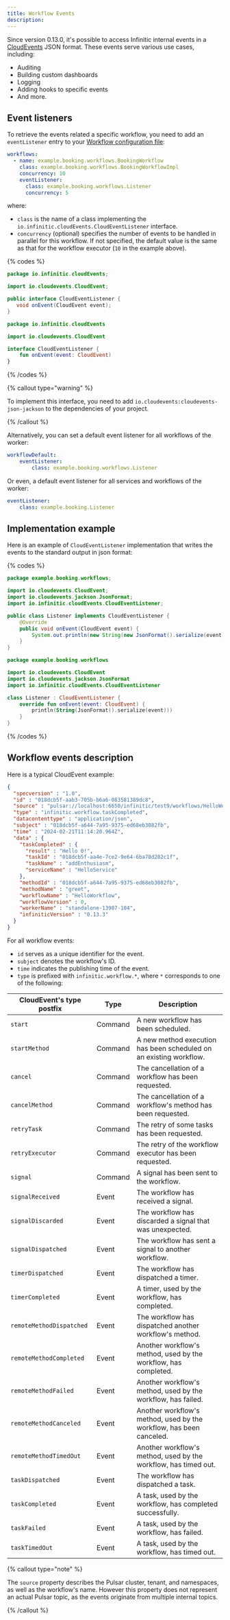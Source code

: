 ```yaml
---
title: Workflow Events
description:
---
```

Since version 0.13.0, it's possible to access Infinitic internal events in a [CloudEvents](https://cloudevents.io) JSON format. These events serve various use cases, including:

- Auditing
- Building custom dashboards
- Logging
- Adding hooks to specific events
- And more.

## Event listeners

To retrieve the events related a specific workflow, you need to add an `eventListener` entry to your [Workflow configuration file](/docs/workflows/workers#configuration-file):

```yaml
workflows:
  - name: example.booking.workflows.BookingWorkflow
    class: example.booking.workflows.BookingWorkflowImpl
    concurrency: 10
    eventListener:
      class: example.booking.workflows.Listener
      concurrency: 5
```

where:

- `class` is the name of a class implementing the `io.infinitic.cloudEvents.CloudEventListener` interface.
- `concurrency` (optional) specifies the number of events to be handled in parallel for this workflow. If not specified, the default value is the same as that for the workflow executor (`10` in the example above).

{% codes %}

```java
package io.infinitic.cloudEvents;

import io.cloudevents.CloudEvent;

public interface CloudEventListener {
   void onEvent(CloudEvent event);
}
```

```kotlin
package io.infinitic.cloudEvents

import io.cloudevents.CloudEvent

interface CloudEventListener {
    fun onEvent(event: CloudEvent)
}
```

{% /codes %}

{% callout type="warning"  %}

To implement this interface, you need to add `io.cloudevents:cloudevents-json-jackson` to the dependencies of your project.

{% /callout  %}

Alternatively, you can set a default event listener for all workflows of the worker:

```yaml
workflowDefault:
    eventListener:
        class: example.booking.workflows.Listener
```

Or even, a default event listener for all services and workflows of the worker:

```yaml
eventListener:
    class: example.booking.Listener
```

## Implementation example

Here is an example of `CloudEventListener` implementation that writes the events to the standard output in json format:

{% codes %}

```java
package example.booking.workflows;

import io.cloudevents.CloudEvent;
import io.cloudevents.jackson.JsonFormat;
import io.infinitic.cloudEvents.CloudEventListener;

public class Listener implements CloudEventListener {
    @Override
    public void onEvent(CloudEvent event) {
        System.out.println(new String(new JsonFormat().serialize(event)));
    }
}
```

```kotlin
package example.booking.workflows

import io.cloudevents.CloudEvent
import io.cloudevents.jackson.JsonFormat
import io.infinitic.cloudEvents.CloudEventListener

class Listener : CloudEventListener {
    override fun onEvent(event: CloudEvent) {
        println(String(JsonFormat().serialize(event)))
    }
}
```

{% /codes %}

## Workflow events description

Here is a typical CloudEvent example:

```json
{
  "specversion" : "1.0",
  "id" : "018dcb5f-aab3-705b-b6a6-083581389dc8",
  "source" : "pulsar://localhost:6650/infinitic/test9/workflows/HelloWorkflow",
  "type" : "infinitic.workflow.taskCompleted",
  "datacontenttype" : "application/json",
  "subject" : "018dcb5f-a644-7a95-9375-ed68eb3082fb",
  "time" : "2024-02-21T11:14:20.964Z",
  "data" : {
    "taskCompleted" : {
      "result" : "Hello 0!",
      "taskId" : "018dcb5f-aa4e-7ce2-9e64-6ba78d282c1f",
      "taskName" : "addEnthusiasm",
      "serviceName" : "HelloService"
    },
    "methodId" : "018dcb5f-a644-7a95-9375-ed68eb3082fb",
    "methodName" : "greet",
    "workflowName" : "HelloWorkflow",
    "workflowVersion" : 0,
    "workerName" : "standalone-13907-104",
    "infiniticVersion" : "0.13.3"
  }
}
```

For all workflow events:

- `id` serves as a unique identifier for the event.
- `subject` denotes the workflow's ID.
- `time` indicates the publishing time of the event.
- `type` is prefixed with `infinitic.workflow.*`, where `*` corresponds to one of the following:

| CloudEvent's type postfix    | Type  | Description                                                                                        |
| --------------------- | ------- | -------------------------------------------------------------------------------------------------- |
| `start`               | Command | A new workflow has been scheduled.             |
| `startMethod`         | Command | A new method execution has been scheduled on an existing workflow.    |
| `cancel`              | Command | The cancellation of a workflow has been requested.      |
| `cancelMethod`        | Command | The cancellation of a workflow's method has been requested.   |
| `retryTask`           | Command | The retry of some tasks has been requested.          |
| `retryExecutor`       | Command | The retry of the workflow executor has been requested.      |
| `signal`              | Command | A signal has been sent to the workflow.          |
| `signalReceived`      | Event   | The workflow has received a signal.       |
| `signalDiscarded`     | Event   | The workflow has discarded a signal that was unexpected.     |
| `signalDispatched`    | Event   | The workflow has sent a signal to another workflow.     |
| `timerDispatched`     | Event   | The workflow has dispatched a timer.       |
| `timerCompleted`      | Event   | A timer, used by the workflow, has completed.     |
| `remoteMethodDispatched`| Event   | The workflow has dispatched another workflow's method. |
| `remoteMethodCompleted` | Event   | Another workflow's method, used by the workflow, has completed.    |
| `remoteMethodFailed`    | Event   | Another workflow's method, used by the workflow, has failed.   |
| `remoteMethodCanceled`  | Event   | Another workflow's method, used by the workflow, has been canceled.     |
| `remoteMethodTimedOut`  | Event   | Another workflow's method, used by the workflow, has timed out.      |
| `taskDispatched`    | Event   | The workflow has dispatched a task.               |
| `taskCompleted`     | Event   | A task, used by the workflow, has completed successfully.   |
| `taskFailed`        | Event   | A task, used by the workflow, has failed.       |
| `taskTimedOut`      | Event   | A task, used by the workflow, has  timed out.        |

{% callout type="note"  %}

The `source` property describes the Pulsar cluster, tenant, and namespaces, as well as the workflow's name. However this property does not represent an actual Pulsar topic, as the events originate from multiple internal topics.

{% /callout  %}